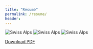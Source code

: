 ```yaml
---
title: "Résumé"
permalink: /resume/
header:
---
```

![Swiss Alps](http://mahshidkhatiri.github.io/assets/CV-1.jpg)
![Swiss Alps](http://mahshidkhatiri.github.io/assets/CV-2.jpg)
![Swiss Alps](http://mahshidkhatiri.github.io/assets/CV-3.jpg)

[Download PDF](http://mahshidkhatiri.github.io/assets/CV.pdf)
